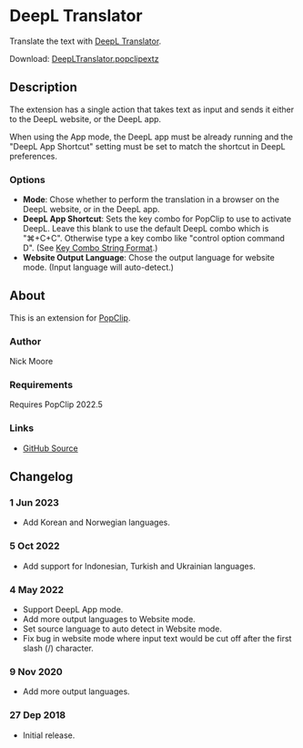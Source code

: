 # DeepL Translator

Translate the text with [DeepL Translator](https://www.deepl.com/translator).

Download: [DeepLTranslator.popclipextz](https://github.com/pilotmoon/PopClip-Extensions/raw/master/extensions/DeepLTranslator.popclipextz)

## Description

The extension has a single action that takes text as input and sends it either to the DeepL website, or the DeepL app.

When using the App mode, the DeepL app must be already running and the "DeepL App Shortcut" setting must be set to match the shortcut in DeepL preferences.

### Options

* **Mode**: Chose whether to perform the translation in a browser on the DeepL website, or in the DeepL app.
* **DeepL App Shortcut**: Sets the key combo for PopClip to use to activate DeepL. Leave this blank to use the default DeepL combo which is "⌘+C+C". Otherwise type a key combo like "control option command D". (See [Key Combo String Format](https://github.com/pilotmoon/PopClip-Extensions#key-combo-string-format).)
* **Website Output Language**: Chose the output language for website mode. (Input language will auto-detect.)

## About

This is an extension for [PopClip](https://pilotmoon.com/popclip/).

### Author

Nick Moore

### Requirements

Requires PopClip 2022.5

### Links

<!-- * [Forum Page](#) -->
* [GitHub Source](https://github.com/pilotmoon/PopClip-Extensions/tree/master/source/DeepLTranslator.popclipext)
  
## Changelog

### 1 Jun 2023

* Add Korean and Norwegian languages.

### 5 Oct 2022

* Add support for Indonesian, Turkish and Ukrainian languages.

### 4 May 2022

* Support DeepL App mode.
* Add more output languages to Website mode.
* Set source language to auto detect in Website mode.
* Fix bug in website mode where input text would be cut off after the first slash (/) character.

### 9 Nov 2020

* Add more output languages.

### 27 Dep 2018

* Initial release.
